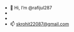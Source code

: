 - 👋 Hi, I’m @rafijul287
- 
-
- 📫 skrohit22087@gmail.com

<!---
rafijul287/rafijul287 is a ✨ special ✨ repository because its `README.md` (this file) appears on your GitHub profile.
You can click the Preview link to take a look at your changes.
--->

